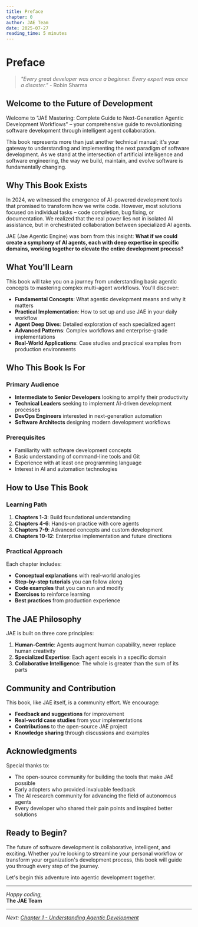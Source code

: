 ```yaml
---
title: Preface
chapter: 0
author: JAE Team
date: 2025-07-27
reading_time: 5 minutes
---
```


# Preface

> *"Every great developer was once a beginner. Every expert was once a disaster."* - Robin Sharma

## Welcome to the Future of Development

Welcome to "JAE Mastering: Complete Guide to Next-Generation Agentic Development Workflows" – your comprehensive guide to revolutionizing software development through intelligent agent collaboration.

This book represents more than just another technical manual; it's your gateway to understanding and implementing the next paradigm of software development. As we stand at the intersection of artificial intelligence and software engineering, the way we build, maintain, and evolve software is fundamentally changing.

## Why This Book Exists

In 2024, we witnessed the emergence of AI-powered development tools that promised to transform how we write code. However, most solutions focused on individual tasks – code completion, bug fixing, or documentation. We realized that the real power lies not in isolated AI assistance, but in orchestrated collaboration between specialized AI agents.

JAE (Jae Agentic Engine) was born from this insight: **What if we could create a symphony of AI agents, each with deep expertise in specific domains, working together to elevate the entire development process?**

## What You'll Learn

This book will take you on a journey from understanding basic agentic concepts to mastering complex multi-agent workflows. You'll discover:

- **Fundamental Concepts**: What agentic development means and why it matters
- **Practical Implementation**: How to set up and use JAE in your daily workflow
- **Agent Deep Dives**: Detailed exploration of each specialized agent
- **Advanced Patterns**: Complex workflows and enterprise-grade implementations
- **Real-World Applications**: Case studies and practical examples from production environments

## Who This Book Is For

### Primary Audience
- **Intermediate to Senior Developers** looking to amplify their productivity
- **Technical Leaders** seeking to implement AI-driven development processes
- **DevOps Engineers** interested in next-generation automation
- **Software Architects** designing modern development workflows

### Prerequisites
- Familiarity with software development concepts
- Basic understanding of command-line tools and Git
- Experience with at least one programming language
- Interest in AI and automation technologies

## How to Use This Book

### Learning Path
1. **Chapters 1-3**: Build foundational understanding
2. **Chapters 4-6**: Hands-on practice with core agents
3. **Chapters 7-9**: Advanced concepts and custom development
4. **Chapters 10-12**: Enterprise implementation and future directions

### Practical Approach
Each chapter includes:
- **Conceptual explanations** with real-world analogies
- **Step-by-step tutorials** you can follow along
- **Code examples** that you can run and modify
- **Exercises** to reinforce learning
- **Best practices** from production experience

## The JAE Philosophy

JAE is built on three core principles:

1. **Human-Centric**: Agents augment human capability, never replace human creativity
2. **Specialized Expertise**: Each agent excels in a specific domain
3. **Collaborative Intelligence**: The whole is greater than the sum of its parts

## Community and Contribution

This book, like JAE itself, is a community effort. We encourage:
- **Feedback and suggestions** for improvement
- **Real-world case studies** from your implementations
- **Contributions** to the open-source JAE project
- **Knowledge sharing** through discussions and examples

## Acknowledgments

Special thanks to:
- The open-source community for building the tools that make JAE possible
- Early adopters who provided invaluable feedback
- The AI research community for advancing the field of autonomous agents
- Every developer who shared their pain points and inspired better solutions

## Ready to Begin?

The future of software development is collaborative, intelligent, and exciting. Whether you're looking to streamline your personal workflow or transform your organization's development process, this book will guide you through every step of the journey.

Let's begin this adventure into agentic development together.

---

*Happy coding,*  
**The JAE Team**

---

*Next: [Chapter 1 - Understanding Agentic Development](01-introduction.md)*